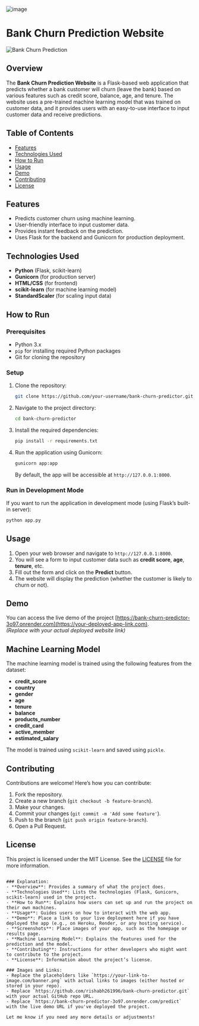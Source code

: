 ![image](https://github.com/user-attachments/assets/a4960206-4250-43cb-a1cf-1a3ca3dda8d9)

# Bank Churn Prediction Website

![Bank Churn Prediction](https://your-link-to-image.com/banner.png)

## Overview

The **Bank Churn Prediction Website** is a Flask-based web application that predicts whether a bank customer will churn (leave the bank) based on various features such as credit score, balance, age, and tenure. The website uses a pre-trained machine learning model that was trained on customer data, and it provides users with an easy-to-use interface to input customer data and receive predictions.

## Table of Contents

- [Features](#features)
- [Technologies Used](#technologies-used)
- [How to Run](#how-to-run)
- [Usage](#usage)
- [Demo](#demo)
- [Contributing](#contributing)
- [License](#license)

## Features

- Predicts customer churn using machine learning.
- User-friendly interface to input customer data.
- Provides instant feedback on the prediction.
- Uses Flask for the backend and Gunicorn for production deployment.

## Technologies Used

- **Python** (Flask, scikit-learn)
- **Gunicorn** (for production server)
- **HTML/CSS** (for frontend)
- **scikit-learn** (for machine learning model)
- **StandardScaler** (for scaling input data)

## How to Run

### Prerequisites

- Python 3.x
- `pip` for installing required Python packages
- Git for cloning the repository

### Setup

1. Clone the repository:
   ```bash
   git clone https://github.com/your-username/bank-churn-predictor.git
   ```
   
2. Navigate to the project directory:
   ```bash
   cd bank-churn-predictor
   ```

3. Install the required dependencies:
   ```bash
   pip install -r requirements.txt
   ```

4. Run the application using Gunicorn:
   ```bash
   gunicorn app:app
   ```

   By default, the app will be accessible at `http://127.0.0.1:8000`.

### Run in Development Mode

If you want to run the application in development mode (using Flask’s built-in server):

```bash
python app.py
```

## Usage

1. Open your web browser and navigate to `http://127.0.0.1:8000`.
2. You will see a form to input customer data such as **credit score**, **age**, **tenure**, etc.
3. Fill out the form and click on the **Predict** button.
4. The website will display the prediction (whether the customer is likely to churn or not).

## Demo

You can access the live demo of the project [https://bank-churn-predictor-3o97.onrender.com](https://your-deployed-app-link.com).  
*(Replace with your actual deployed website link)*


## Machine Learning Model

The machine learning model is trained using the following features from the dataset:

- **credit_score**
- **country**
- **gender**
- **age**
- **tenure**
- **balance**
- **products_number**
- **credit_card**
- **active_member**
- **estimated_salary**

The model is trained using `scikit-learn` and saved using `pickle`.

## Contributing

Contributions are welcome! Here’s how you can contribute:

1. Fork the repository.
2. Create a new branch (`git checkout -b feature-branch`).
3. Make your changes.
4. Commit your changes (`git commit -m 'Add some feature'`).
5. Push to the branch (`git push origin feature-branch`).
6. Open a Pull Request.

## License

This project is licensed under the MIT License. See the [LICENSE](LICENSE) file for more information.

```

### Explanation:
- **Overview**: Provides a summary of what the project does.
- **Technologies Used**: Lists the technologies (Flask, Gunicorn, scikit-learn) used in the project.
- **How to Run**: Explains how users can set up and run the project on their own machines.
- **Usage**: Guides users on how to interact with the web app.
- **Demo**: Place a link to your live deployment here if you have deployed the app (e.g., on Heroku, Render, or any hosting service).
- **Screenshots**: Place images of your app, such as the homepage or results page.
- **Machine Learning Model**: Explains the features used for the prediction and the model.
- **Contributing**: Instructions for other developers who might want to contribute to the project.
- **License**: Information about the project’s license.

### Images and Links:
- Replace the placeholders like `https://your-link-to-image.com/banner.png` with actual links to images (either hosted or stored in your repo).
- Replace `https://github.com/rishabh261996/bank-churn-predictor.git` with your actual GitHub repo URL.
- Replace `https://bank-churn-predictor-3o97.onrender.com/predict` with the live demo URL if you've deployed the project.

Let me know if you need any more details or adjustments!
